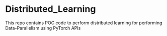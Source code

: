 # Distributed_Learning
This repo contains POC code to perform distributed learning for performing Data-Parallelism using PyTorch APIs

